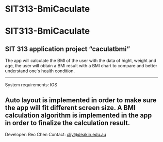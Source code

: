 # SIT313-BmiCaculate

# SIT313-BmiCaculate

SIT 313 application project “caculatbmi”
-----------------------------------------------------------------------------------------------------------------------------
The app will calculate the BMI of the user with the data of hight, weight and age, the user will obtain a BMI result with a BMI chart to compare and better understand one's health condition.

--------------------------------------------------------------------------------------------------------------------------------
System requirements: IOS

Auto layout is implemented in order to make sure the app will fit different screen size.
A BMI calculation algorithm is implemented in the app in order to finalize the calculation result.
--------------------------------------------------------------------------------------------------------------------------------------
Developer: Reo Chen
Contact: cliy@deakin.edu.au
